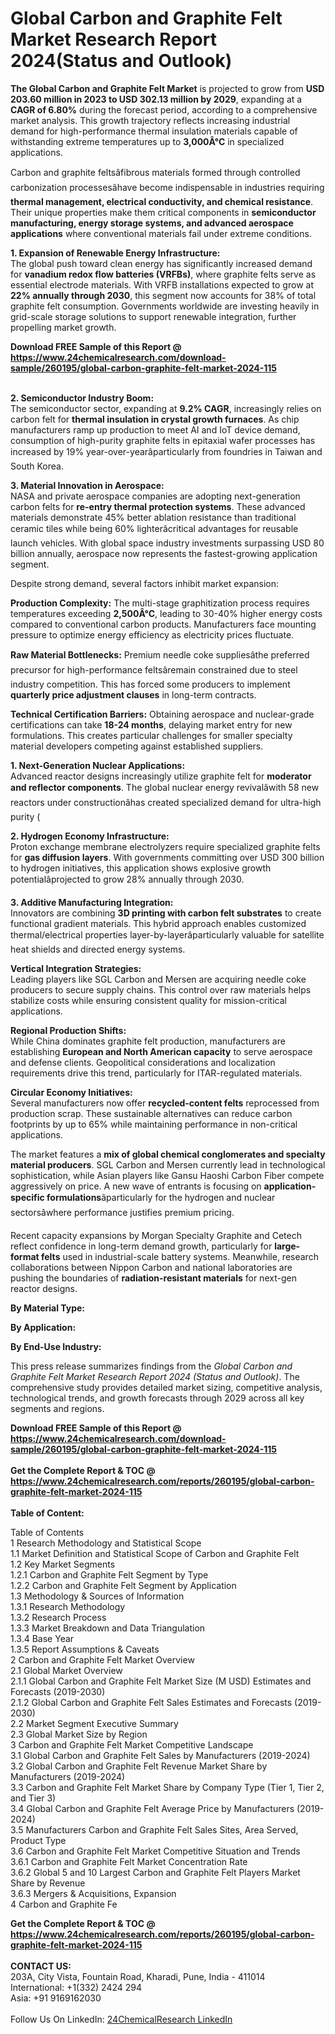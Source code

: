 <h1>Global Carbon and Graphite Felt Market Research Report 2024(Status and Outlook)</h1><p><strong>The Global Carbon and Graphite Felt Market</strong> is projected to grow from <strong>USD 203.60 million in 2023 to USD 302.13 million by 2029</strong>, expanding at a <strong>CAGR of 6.80%</strong> during the forecast period, according to a comprehensive market analysis. This growth trajectory reflects increasing industrial demand for high-performance thermal insulation materials capable of withstanding extreme temperatures up to <strong>3,000Â°C</strong> in specialized applications.</p><p>Carbon and graphite feltsâfibrous materials formed through controlled carbonization processesâhave become indispensable in industries requiring <strong>thermal management, electrical conductivity, and chemical resistance</strong>. Their unique properties make them critical components in <strong>semiconductor manufacturing, energy storage systems, and advanced aerospace applications</strong> where conventional materials fail under extreme conditions.</p><p><strong>1. Expansion of Renewable Energy Infrastructure:</strong><br>
The global push toward clean energy has significantly increased demand for <strong>vanadium redox flow batteries (VRFBs)</strong>, where graphite felts serve as essential electrode materials. With VRFB installations expected to grow at <strong>22% annually through 2030</strong>, this segment now accounts for 38% of total graphite felt consumption. Governments worldwide are investing heavily in grid-scale storage solutions to support renewable integration, further propelling market growth.</p><div><b>Download FREE Sample of this Report @ 
            <a href="https://www.24chemicalresearch.com/download-sample/260195/global-carbon-graphite-felt-market-2024-115">
            https://www.24chemicalresearch.com/download-sample/260195/global-carbon-graphite-felt-market-2024-115</a></b></div><br><p><strong>2. Semiconductor Industry Boom:</strong><br>
The semiconductor sector, expanding at <strong>9.2% CAGR</strong>, increasingly relies on carbon felt for <strong>thermal insulation in crystal growth furnaces</strong>. As chip manufacturers ramp up production to meet AI and IoT device demand, consumption of high-purity graphite felts in epitaxial wafer processes has increased by 19% year-over-yearâparticularly from foundries in Taiwan and South Korea.</p><p><strong>3. Material Innovation in Aerospace:</strong><br>
NASA and private aerospace companies are adopting next-generation carbon felts for <strong>re-entry thermal protection systems</strong>. These advanced materials demonstrate 45% better ablation resistance than traditional ceramic tiles while being 60% lighterâcritical advantages for reusable launch vehicles. With global space industry investments surpassing USD 80 billion annually, aerospace now represents the fastest-growing application segment.</p><p>Despite strong demand, several factors inhibit market expansion:</p><p><strong>Production Complexity:</strong> The multi-stage graphitization process requires temperatures exceeding <strong>2,500Â°C</strong>, leading to 30-40% higher energy costs compared to conventional carbon products. Manufacturers face mounting pressure to optimize energy efficiency as electricity prices fluctuate.</p><p><strong>Raw Material Bottlenecks:</strong> Premium needle coke suppliesâthe preferred precursor for high-performance feltsâremain constrained due to steel industry competition. This has forced some producers to implement <strong>quarterly price adjustment clauses</strong> in long-term contracts.</p><p><strong>Technical Certification Barriers:</strong> Obtaining aerospace and nuclear-grade certifications can take <strong>18-24 months</strong>, delaying market entry for new formulations. This creates particular challenges for smaller specialty material developers competing against established suppliers.</p><p><strong>1. Next-Generation Nuclear Applications:</strong><br>
Advanced reactor designs increasingly utilize graphite felt for <strong>moderator and reflector components</strong>. The global nuclear energy revivalâwith 58 new reactors under constructionâhas created specialized demand for ultra-high purity (

</p><p><strong>2. Hydrogen Economy Infrastructure:</strong><br>
Proton exchange membrane electrolyzers require specialized graphite felts for <strong>gas diffusion layers</strong>. With governments committing over USD 300 billion to hydrogen initiatives, this application shows explosive growth potentialâprojected to grow 28% annually through 2030.</p><p><strong>3. Additive Manufacturing Integration:</strong><br>
Innovators are combining <strong>3D printing with carbon felt substrates</strong> to create functional gradient materials. This hybrid approach enables customized thermal/electrical properties layer-by-layerâparticularly valuable for satellite heat shields and directed energy systems.</p><p><strong>Vertical Integration Strategies:</strong><br>
	Leading players like SGL Carbon and Mersen are acquiring needle coke producers to secure supply chains. This control over raw materials helps stabilize costs while ensuring consistent quality for mission-critical applications.</p><p><strong>Regional Production Shifts:</strong><br>
	While China dominates graphite felt production, manufacturers are establishing <strong>European and North American capacity</strong> to serve aerospace and defense clients. Geopolitical considerations and localization requirements drive this trend, particularly for ITAR-regulated materials.</p><p><strong>Circular Economy Initiatives:</strong><br>
	Several manufacturers now offer <strong>recycled-content felts</strong> reprocessed from production scrap. These sustainable alternatives can reduce carbon footprints by up to 65% while maintaining performance in non-critical applications.</p><p>The market features a <strong>mix of global chemical conglomerates and specialty material producers</strong>. SGL Carbon and Mersen currently lead in technological sophistication, while Asian players like Gansu Haoshi Carbon Fiber compete aggressively on price. A new wave of entrants is focusing on <strong>application-specific formulations</strong>âparticularly for the hydrogen and nuclear sectorsâwhere performance justifies premium pricing.</p><p>Recent capacity expansions by Morgan Specialty Graphite and Cetech reflect confidence in long-term demand growth, particularly for <strong>large-format felts</strong> used in industrial-scale battery systems. Meanwhile, research collaborations between Nippon Carbon and national laboratories are pushing the boundaries of <strong>radiation-resistant materials</strong> for next-gen reactor designs.</p><p><strong>By Material Type:</strong></p><p><strong>By Application:</strong></p><p><strong>By End-Use Industry:</strong></p><p>This press release summarizes findings from the <em>Global Carbon and Graphite Felt Market Research Report 2024 (Status and Outlook)</em>. The comprehensive study provides detailed market sizing, competitive analysis, technological trends, and growth forecasts through 2029 across all key segments and regions.</p><div><b>Download FREE Sample of this Report @ 
            <a href="https://www.24chemicalresearch.com/download-sample/260195/global-carbon-graphite-felt-market-2024-115">
            https://www.24chemicalresearch.com/download-sample/260195/global-carbon-graphite-felt-market-2024-115</a></b></div><br><div><b>Get the Complete Report & TOC @ 
            <a href="https://www.24chemicalresearch.com/reports/260195/global-carbon-graphite-felt-market-2024-115">
            https://www.24chemicalresearch.com/reports/260195/global-carbon-graphite-felt-market-2024-115</a></b></div><br>
            <b>Table of Content:</b><p>Table of Contents<br />
1 Research Methodology and Statistical Scope<br />
1.1 Market Definition and Statistical Scope of Carbon and Graphite Felt<br />
1.2 Key Market Segments<br />
1.2.1 Carbon and Graphite Felt Segment by Type<br />
1.2.2 Carbon and Graphite Felt Segment by Application<br />
1.3 Methodology & Sources of Information<br />
1.3.1 Research Methodology<br />
1.3.2 Research Process<br />
1.3.3 Market Breakdown and Data Triangulation<br />
1.3.4 Base Year<br />
1.3.5 Report Assumptions & Caveats<br />
2 Carbon and Graphite Felt Market Overview<br />
2.1 Global Market Overview<br />
2.1.1 Global Carbon and Graphite Felt Market Size (M USD) Estimates and Forecasts (2019-2030)<br />
2.1.2 Global Carbon and Graphite Felt Sales Estimates and Forecasts (2019-2030)<br />
2.2 Market Segment Executive Summary<br />
2.3 Global Market Size by Region<br />
3 Carbon and Graphite Felt Market Competitive Landscape<br />
3.1 Global Carbon and Graphite Felt Sales by Manufacturers (2019-2024)<br />
3.2 Global Carbon and Graphite Felt Revenue Market Share by Manufacturers (2019-2024)<br />
3.3 Carbon and Graphite Felt Market Share by Company Type (Tier 1, Tier 2, and Tier 3)<br />
3.4 Global Carbon and Graphite Felt Average Price by Manufacturers (2019-2024)<br />
3.5 Manufacturers Carbon and Graphite Felt Sales Sites, Area Served, Product Type<br />
3.6 Carbon and Graphite Felt Market Competitive Situation and Trends<br />
3.6.1 Carbon and Graphite Felt Market Concentration Rate<br />
3.6.2 Global 5 and 10 Largest Carbon and Graphite Felt Players Market Share by Revenue<br />
3.6.3 Mergers & Acquisitions, Expansion<br />
4 Carbon and Graphite Fe</p><div><b>Get the Complete Report & TOC @ 
            <a href="https://www.24chemicalresearch.com/reports/260195/global-carbon-graphite-felt-market-2024-115">
            https://www.24chemicalresearch.com/reports/260195/global-carbon-graphite-felt-market-2024-115</a></b></div><br><b>CONTACT US:</b><br>
            203A, City Vista, Fountain Road, Kharadi, Pune, India - 411014<br>
            International: +1(332) 2424 294<br>
            Asia: +91 9169162030 <br><br>
            Follow Us On LinkedIn: <a href="https://www.linkedin.com/company/24chemicalresearch/">24ChemicalResearch LinkedIn</a>